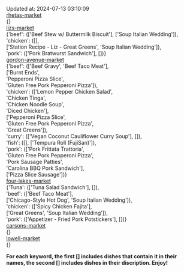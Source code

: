 Updated at: 2024-07-13 03:10:09  
[rhetas-market](https://wisc-housingdining.nutrislice.com/menu/rhetas-market/lunch/2024-07-13)  
{}  
[lizs-market](https://wisc-housingdining.nutrislice.com/menu/lizs-market/lunch/2024-07-13)  
{'beef': (['Beef Stew w/ Buttermilk Biscuit'], ['Soup Italian Wedding']),  
 'chicken': ([],  
             ['Station Recipe - Liz - Great Greens', 'Soup Italian Wedding']),  
 'pork': (['Pork Bratwurst Sandwich'], [])}  
[gordon-avenue-market](https://wisc-housingdining.nutrislice.com/menu/gordon-avenue-market/lunch/2024-07-13)  
{'beef': (['Beef Gravy', 'Beef Taco Meat'],  
          ['Burnt Ends',  
           'Pepperoni Pizza Slice',  
           'Gluten Free Pork Pepperoni Pizza']),  
 'chicken': (['Lemon Pepper Chicken Salad',  
              'Chicken Tinga',  
              'Chicken Noodle Soup',  
              'Diced Chicken'],  
             ['Pepperoni Pizza Slice',  
              'Gluten Free Pork Pepperoni Pizza',  
              'Great Greens']),  
 'curry': (['Vegan Coconut Cauliflower Curry Soup'], []),  
 'fish': ([], ['Tempura Roll (FujiSan)']),  
 'pork': (['Pork Frittata Trattoria',  
           'Gluten Free Pork Pepperoni Pizza',  
           'Pork Sausage Patties',  
           'Carolina BBQ Pork Sandwich'],  
          ['Pizza Slice Sausage'])}  
[four-lakes-market](https://wisc-housingdining.nutrislice.com/menu/four-lakes-market/lunch/2024-07-13)  
{'Tuna': (['Tuna Salad Sandwich'], []),  
 'beef': (['Beef Taco Meat'],  
          ['Chicago-Style Hot Dog', 'Soup Italian Wedding']),  
 'chicken': (['Spicy Chicken Fajita'],  
             ['Great Greens', 'Soup Italian Wedding']),  
 'pork': (['Appetizer -  Fried Pork Potstickers'], [])}  
[carsons-market](https://wisc-housingdining.nutrislice.com/menu/carsons-market/lunch/2024-07-13)  
{}  
[lowell-market](https://wisc-housingdining.nutrislice.com/menu/lowell-market/lunch/2024-07-13)  
{}  
  
**For each keyword, the first [] includes dishes that contain it in their names, the second [] includes dishes in their discription. Enjoy!**  

